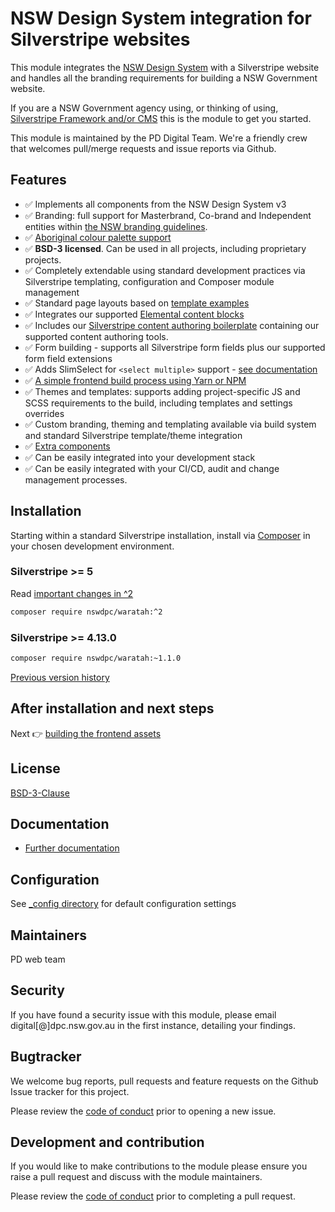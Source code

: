 # NSW Design System integration for Silverstripe websites

This module integrates the [NSW Design System](https://github.com/digitalnsw/nsw-design-system) with a Silverstripe website and handles all the branding requirements for building a NSW Government website.

If you are a NSW Government agency using, or thinking of using, [Silverstripe Framework and/or CMS](https://silverstripe.org) this is the module to get you started.

This module is maintained by the PD Digital Team. We're a friendly crew that welcomes pull/merge requests and issue reports via Github.

## Features

+ ✅ Implements all components from the NSW Design System v3
+ ✅ Branding: full support for Masterbrand, Co-brand and Independent entities within [the NSW branding guidelines](https://designsystem.nsw.gov.au/core/logo/index.html).
+ ✅ [Aboriginal colour palette support](./docs/en/102_aboriginal_colour_palette.md)
+ ✅ **BSD-3 licensed**. Can be used in all projects, including proprietary projects.
+ ✅ Completely extendable using standard development practices via Silverstripe templating, configuration and Composer module management
+ ✅ Standard page layouts based on [template examples](https://designsystem.nsw.gov.au/templates/index.html)
+ ✅ Integrates our supported [Elemental content blocks](https://github.com/silverstripe/silverstripe-elemental)
+ ✅ Includes our [Silverstripe content authoring boilerplate](https://github.com/nswdpc/silverstripe-content-boilerplate) containing our supported content authoring tools.
+ ✅ Form building - supports all Silverstripe form fields plus our supported form field extensions
+ ✅ Adds SlimSelect for `<select multiple>` support - [see documentation](./docs/en/005_components.md)
+ ✅ [A simple frontend build process using Yarn or NPM](./docs/en/001_index.md)
+ ✅ Themes and templates: supports adding project-specific JS and SCSS requirements to the build, including templates and settings overrides
+ ✅ Custom branding, theming and templating available via build system and standard Silverstripe template/theme integration
+ ✅ [Extra components](./docs/en/005_extra_components.md)
+ ✅ Can be easily integrated into your development stack
+ ✅ Can be easily integrated with your CI/CD, audit and change management processes.

## Installation

Starting within a standard Silverstripe installation, install via [Composer](https://getcomposer.org/download/) in your chosen development environment.

### Silverstripe >= 5

Read [important changes in ^2](./docs/en/006_v2_changes.md)

```sh
composer require nswdpc/waratah:^2
```

### Silverstripe >= 4.13.0

```sh
composer require nswdpc/waratah:~1.1.0
```

[Previous version history](./docs/en/404_previous_versions.md)

## After installation and next steps

Next 👉 [building the frontend assets](./docs/en/001_index.md)

## License

[BSD-3-Clause](./LICENSE.md)

## Documentation

* [Further documentation](./docs/en/001_index.md)

## Configuration

See [_config directory](./_config) for default configuration settings

## Maintainers

PD web team

## Security

If you have found a security issue with this module, please email digital[@]dpc.nsw.gov.au in the first instance, detailing your findings.

## Bugtracker

We welcome bug reports, pull requests and feature requests on the Github Issue tracker for this project.

Please review the [code of conduct](./code-of-conduct.md) prior to opening a new issue.

## Development and contribution

If you would like to make contributions to the module please ensure you raise a pull request and discuss with the module maintainers.

Please review the [code of conduct](./code-of-conduct.md) prior to completing a pull request.
